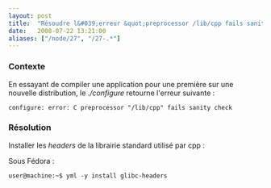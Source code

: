 ```yaml
---
layout: post
title:  "Résoudre l&#039;erreur &quot;preprocessor /lib/cpp fails sanity check&quot; d&#039;un ./configure"
date:   2008-07-22 13:21:00
aliases: ["/node/27", "/27-.*"]
---
```

### Contexte

En essayant de compiler une application pour une première sur une
nouvelle distribution, le *./configure* retourne l'erreur suivante :

    configure: error: C preprocessor "/lib/cpp" fails sanity check

### Résolution

Installer les *headers* de la librairie standard utilisé par cpp :

Sous Fédora :

    user@machine:~$ yml -y install glibc-headers
